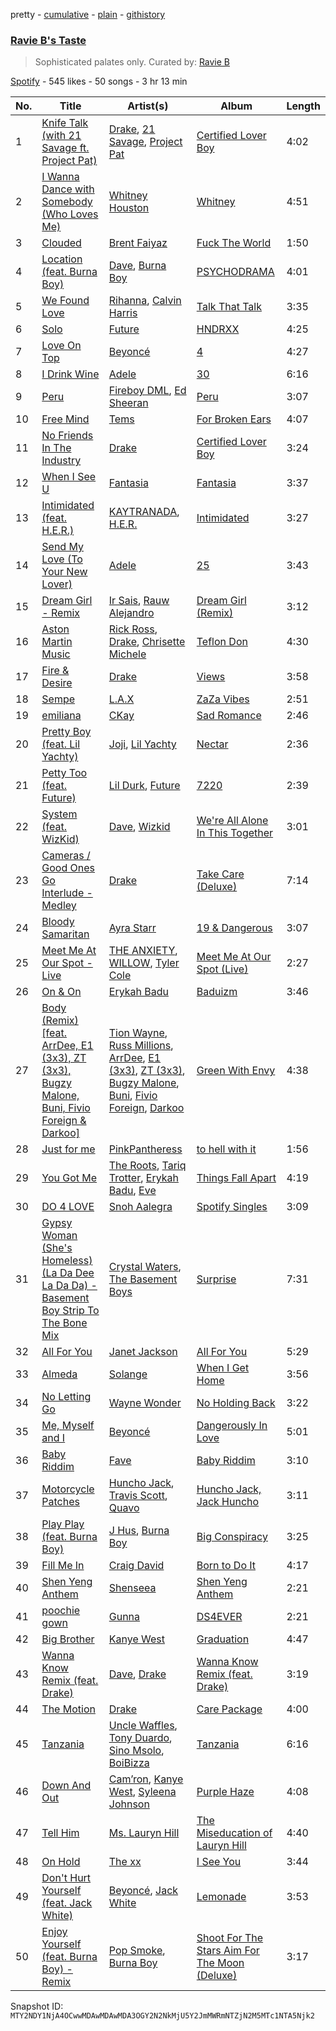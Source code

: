pretty - [cumulative](/playlists/cumulative/37i9dQZF1DX4aoWyN6FveZ.md) - [plain](/playlists/plain/37i9dQZF1DX4aoWyN6FveZ) - [githistory](https://github.githistory.xyz/mackorone/spotify-playlist-archive/blob/main/playlists/plain/37i9dQZF1DX4aoWyN6FveZ)

### [Ravie B's Taste](https://open.spotify.com/playlist/37i9dQZF1DX4aoWyN6FveZ)

> Sophisticated palates only\. Curated by: <a href="https://www.instagram.com/ravieb/">Ravie B</a>

[Spotify](https://open.spotify.com/user/spotify) - 545 likes - 50 songs - 3 hr 13 min

| No. | Title | Artist(s) | Album | Length |
|---|---|---|---|---|
| 1 | [Knife Talk \(with 21 Savage ft\. Project Pat\)](https://open.spotify.com/track/2BcMwX1MPV6ZHP4tUT9uq6) | [Drake](https://open.spotify.com/artist/3TVXtAsR1Inumwj472S9r4), [21 Savage](https://open.spotify.com/artist/1URnnhqYAYcrqrcwql10ft), [Project Pat](https://open.spotify.com/artist/08Ld63UgKrJ0nZnCkzHtzc) | [Certified Lover Boy](https://open.spotify.com/album/3SpBlxme9WbeQdI9kx7KAV) | 4:02 |
| 2 | [I Wanna Dance with Somebody \(Who Loves Me\)](https://open.spotify.com/track/2tUBqZG2AbRi7Q0BIrVrEj) | [Whitney Houston](https://open.spotify.com/artist/6XpaIBNiVzIetEPCWDvAFP) | [Whitney](https://open.spotify.com/album/5Vdzprr5cOqXQo44eHeV7t) | 4:51 |
| 3 | [Clouded](https://open.spotify.com/track/2J6OF7CkpdQGSfm1wdclqn) | [Brent Faiyaz](https://open.spotify.com/artist/3tlXnStJ1fFhdScmQeLpuG) | [Fuck The World](https://open.spotify.com/album/3vi20DRHkqv4HyVg9Rt9wC) | 1:50 |
| 4 | [Location \(feat\. Burna Boy\)](https://open.spotify.com/track/3z4CGd63tpUn9a6oQSG0CI) | [Dave](https://open.spotify.com/artist/6Ip8FS7vWT1uKkJSweANQK), [Burna Boy](https://open.spotify.com/artist/3wcj11K77LjEY1PkEazffa) | [PSYCHODRAMA](https://open.spotify.com/album/4GrFuXwRmEBJec22p58fsD) | 4:01 |
| 5 | [We Found Love](https://open.spotify.com/track/6qn9YLKt13AGvpq9jfO8py) | [Rihanna](https://open.spotify.com/artist/5pKCCKE2ajJHZ9KAiaK11H), [Calvin Harris](https://open.spotify.com/artist/7CajNmpbOovFoOoasH2HaY) | [Talk That Talk](https://open.spotify.com/album/2g1EakEaW7fPTZC6vBmBCn) | 3:35 |
| 6 | [Solo](https://open.spotify.com/track/4lH6nENd1y81jp7Yt9lTBX) | [Future](https://open.spotify.com/artist/1RyvyyTE3xzB2ZywiAwp0i) | [HNDRXX](https://open.spotify.com/album/7K6OykPbezfgKgBufihn6X) | 4:25 |
| 7 | [Love On Top](https://open.spotify.com/track/1z6WtY7X4HQJvzxC4UgkSf) | [Beyoncé](https://open.spotify.com/artist/6vWDO969PvNqNYHIOW5v0m) | [4](https://open.spotify.com/album/1gIC63gC3B7o7FfpPACZQJ) | 4:27 |
| 8 | [I Drink Wine](https://open.spotify.com/track/6v0UJD4a2FtleHeSYVX02A) | [Adele](https://open.spotify.com/artist/4dpARuHxo51G3z768sgnrY) | [30](https://open.spotify.com/album/21jF5jlMtzo94wbxmJ18aa) | 6:16 |
| 9 | [Peru](https://open.spotify.com/track/3s1KwrLP0NlFWiWbjz6bfQ) | [Fireboy DML](https://open.spotify.com/artist/75VKfyoBlkmrJFDqo1o2VY), [Ed Sheeran](https://open.spotify.com/artist/6eUKZXaKkcviH0Ku9w2n3V) | [Peru](https://open.spotify.com/album/72hpBprZjtHAgsRTIUKrKO) | 3:07 |
| 10 | [Free Mind](https://open.spotify.com/track/2mzM4Y0Rnx2BDZqRnhQ5Q6) | [Tems](https://open.spotify.com/artist/687cZJR45JO7jhk1LHIbgq) | [For Broken Ears](https://open.spotify.com/album/2sU8ByeYc5BOBFNDr58CGV) | 4:07 |
| 11 | [No Friends In The Industry](https://open.spotify.com/track/2tUL6dZf1mywCj5WvCPZw6) | [Drake](https://open.spotify.com/artist/3TVXtAsR1Inumwj472S9r4) | [Certified Lover Boy](https://open.spotify.com/album/3SpBlxme9WbeQdI9kx7KAV) | 3:24 |
| 12 | [When I See U](https://open.spotify.com/track/4iuNZTcvT9diFySSzVsnVS) | [Fantasia](https://open.spotify.com/artist/7xAcVHPiirnUqfdqo0USb1) | [Fantasia](https://open.spotify.com/album/42DybH3gl3WcfXAQySOEiX) | 3:37 |
| 13 | [Intimidated \(feat\. H.E.R.\)](https://open.spotify.com/track/0dFdGPVLs3k0z9ezYWZzUa) | [KAYTRANADA](https://open.spotify.com/artist/6qgnBH6iDM91ipVXv28OMu), [H.E.R.](https://open.spotify.com/artist/3Y7RZ31TRPVadSFVy1o8os) | [Intimidated](https://open.spotify.com/album/4BwfoXhDqTfiGS6pZueR9g) | 3:27 |
| 14 | [Send My Love \(To Your New Lover\)](https://open.spotify.com/track/0t7fVeEJxO2Xi4H2K5Svc9) | [Adele](https://open.spotify.com/artist/4dpARuHxo51G3z768sgnrY) | [25](https://open.spotify.com/album/3AvPX1B1HiFROvYjLb5Qwi) | 3:43 |
| 15 | [Dream Girl \- Remix](https://open.spotify.com/track/099tjv6oy2opbpCOA3nBwX) | [Ir Sais](https://open.spotify.com/artist/4NEThNYJ3WyNcJWcmpjq88), [Rauw Alejandro](https://open.spotify.com/artist/1mcTU81TzQhprhouKaTkpq) | [Dream Girl \(Remix\)](https://open.spotify.com/album/0BeosbWOaMfZ5itwYQfw86) | 3:12 |
| 16 | [Aston Martin Music](https://open.spotify.com/track/5W7xC99N2Zzfh69r7I7zWK) | [Rick Ross](https://open.spotify.com/artist/1sBkRIssrMs1AbVkOJbc7a), [Drake](https://open.spotify.com/artist/3TVXtAsR1Inumwj472S9r4), [Chrisette Michele](https://open.spotify.com/artist/3YJMzGjAm245zwJooY7PEj) | [Teflon Don](https://open.spotify.com/album/0jipZxGtkTDHjVerLkzO80) | 4:30 |
| 17 | [Fire & Desire](https://open.spotify.com/track/4BhGTc3Cgay2U1QcTS7vQe) | [Drake](https://open.spotify.com/artist/3TVXtAsR1Inumwj472S9r4) | [Views](https://open.spotify.com/album/40GMAhriYJRO1rsY4YdrZb) | 3:58 |
| 18 | [Sempe](https://open.spotify.com/track/7AbLGIOzFkx6jHq5en5xiH) | [L.A.X](https://open.spotify.com/artist/6lNEt5LSOQRUFl43OnnHUL) | [ZaZa Vibes](https://open.spotify.com/album/18XSFBvoDjWRmApQZIDzkD) | 2:51 |
| 19 | [emiliana](https://open.spotify.com/track/6cWath96kzfqITDd6S0El8) | [CKay](https://open.spotify.com/artist/048LktY5zMnakWq7PTtFrz) | [Sad Romance](https://open.spotify.com/album/3ACXMteQNTrTws6UWTtEgo) | 2:46 |
| 20 | [Pretty Boy \(feat\. Lil Yachty\)](https://open.spotify.com/track/0f1G5SHFoFC9lO03gHCGVS) | [Joji](https://open.spotify.com/artist/3MZsBdqDrRTJihTHQrO6Dq), [Lil Yachty](https://open.spotify.com/artist/6icQOAFXDZKsumw3YXyusw) | [Nectar](https://open.spotify.com/album/5EzDhyNZuO7kuaABHwbBKX) | 2:36 |
| 21 | [Petty Too \(feat\. Future\)](https://open.spotify.com/track/0VlpgNPHWCyh8xxLcaK2fp) | [Lil Durk](https://open.spotify.com/artist/3hcs9uc56yIGFCSy9leWe7), [Future](https://open.spotify.com/artist/1RyvyyTE3xzB2ZywiAwp0i) | [7220](https://open.spotify.com/album/0vRN2oePynCSTspdY9NDsM) | 2:39 |
| 22 | [System \(feat\. WizKid\)](https://open.spotify.com/track/5gOtq0sKU24ZF8hnXlSp1V) | [Dave](https://open.spotify.com/artist/6Ip8FS7vWT1uKkJSweANQK), [Wizkid](https://open.spotify.com/artist/3tVQdUvClmAT7URs9V3rsp) | [We're All Alone In This Together](https://open.spotify.com/album/6HwzIlrCDq3WF9vMq8meqG) | 3:01 |
| 23 | [Cameras / Good Ones Go Interlude \- Medley](https://open.spotify.com/track/2FbGlEPAjNhWvrVvlentVq) | [Drake](https://open.spotify.com/artist/3TVXtAsR1Inumwj472S9r4) | [Take Care \(Deluxe\)](https://open.spotify.com/album/6X1x82kppWZmDzlXXK3y3q) | 7:14 |
| 24 | [Bloody Samaritan](https://open.spotify.com/track/1OoPhcM78evXIxjmSzCnmf) | [Ayra Starr](https://open.spotify.com/artist/3ZpEKRjHaHANcpk10u6Ntq) | [19 & Dangerous](https://open.spotify.com/album/0AjdvP8p42lwSzmN0PpwJv) | 3:07 |
| 25 | [Meet Me At Our Spot \- Live](https://open.spotify.com/track/3BrWLBC4WYx393yRUOlTih) | [THE ANXIETY](https://open.spotify.com/artist/64H8UqGLbJFHwKtGxiV8OP), [WILLOW](https://open.spotify.com/artist/3rWZHrfrsPBxVy692yAIxF), [Tyler Cole](https://open.spotify.com/artist/1xoxekeb8jUVHKJB7m6bfg) | [Meet Me At Our Spot \(Live\)](https://open.spotify.com/album/7x5oZf6cKUstjslCxLsKkT) | 2:27 |
| 26 | [On & On](https://open.spotify.com/track/0tNuJpBgtE65diL6Q8Q7fI) | [Erykah Badu](https://open.spotify.com/artist/7IfculRW2WXyzNQ8djX8WX) | [Baduizm](https://open.spotify.com/album/3qr4pTBWEU1SVf01j6RAx3) | 3:46 |
| 27 | [Body \(Remix\) \[feat\. ArrDee, E1 \(3x3\), ZT \(3x3\), Bugzy Malone, Buni, Fivio Foreign & Darkoo\]](https://open.spotify.com/track/2qbkYhZy5gNl8HrK2XwddI) | [Tion Wayne](https://open.spotify.com/artist/7b79bQFziJFedJb75k6hFt), [Russ Millions](https://open.spotify.com/artist/3FoFW2AoUGRHBacC6i4x4p), [ArrDee](https://open.spotify.com/artist/7m0BsF0t3K9WQFgKoPejfk), [E1 \(3x3\)](https://open.spotify.com/artist/63ebc5zUpJ36aoTDQJHa9B), [ZT \(3x3\)](https://open.spotify.com/artist/2uIRmVaCVpHQjaVgph5clS), [Bugzy Malone](https://open.spotify.com/artist/4Dokdwa3WB7ilQ2c2qvIBL), [Buni](https://open.spotify.com/artist/5AiY4bxeXerLXx03JADdQv), [Fivio Foreign](https://open.spotify.com/artist/14CHVeJGrR5xgUGQFV5BVM), [Darkoo](https://open.spotify.com/artist/4QSTyDpxsKmv3UfavVUImR) | [Green With Envy](https://open.spotify.com/album/4YWgs2cK2u6lrIzM9Ve2wc) | 4:38 |
| 28 | [Just for me](https://open.spotify.com/track/1Vrj9Vcbb0lOG94pQbYvzv) | [PinkPantheress](https://open.spotify.com/artist/78rUTD7y6Cy67W1RVzYs7t) | [to hell with it](https://open.spotify.com/album/65YAjLCn7Jp33nJpOxIPMe) | 1:56 |
| 29 | [You Got Me](https://open.spotify.com/track/4pdLZsxq0y5oJDb6Cxlokw) | [The Roots](https://open.spotify.com/artist/78xUyw6FkVZrRAtziFdtdu), [Tariq Trotter](https://open.spotify.com/artist/7i3os1iEWOn5UpaylRiMw5), [Erykah Badu](https://open.spotify.com/artist/7IfculRW2WXyzNQ8djX8WX), [Eve](https://open.spotify.com/artist/4d3yvTptO48nOYTPBcPFZC) | [Things Fall Apart](https://open.spotify.com/album/0qbl8aNaCUOvX8HGsZYLfh) | 4:19 |
| 30 | [DO 4 LOVE](https://open.spotify.com/track/3FImu2LpSuH6gDHBuFgIbS) | [Snoh Aalegra](https://open.spotify.com/artist/1A9o3Ljt67pFZ89YtPPL5X) | [Spotify Singles](https://open.spotify.com/album/28wKxlJocWCrrxUgYC2zEQ) | 3:09 |
| 31 | [Gypsy Woman \(She's Homeless\) \(La Da Dee La Da Da\) \- Basement Boy Strip To The Bone Mix](https://open.spotify.com/track/1SShxVVBeZBCY7WddnksPz) | [Crystal Waters](https://open.spotify.com/artist/2sd9Q3r0Jhqpe3w9WVuG43), [The Basement Boys](https://open.spotify.com/artist/4zs2Vybqo9ktD8QORpnHfI) | [Surprise](https://open.spotify.com/album/7MtJHdiKmt3Gbus6oyXhy1) | 7:31 |
| 32 | [All For You](https://open.spotify.com/track/5X8kkUaUlAyAUr9TYqDFTH) | [Janet Jackson](https://open.spotify.com/artist/4qwGe91Bz9K2T8jXTZ815W) | [All For You](https://open.spotify.com/album/0IfJey7ibEDtWNxAQw2ub9) | 5:29 |
| 33 | [Almeda](https://open.spotify.com/track/6IAgarq2wDeYzpsY2Kx0Hw) | [Solange](https://open.spotify.com/artist/2auiVi8sUZo17dLy1HwrTU) | [When I Get Home](https://open.spotify.com/album/4WF4HvVT7VjGnVjxjoCR6w) | 3:56 |
| 34 | [No Letting Go](https://open.spotify.com/track/5dWfl2PBpKHpBVdz95wxK1) | [Wayne Wonder](https://open.spotify.com/artist/3kc5AFnL1TQQdNaMdSW2UO) | [No Holding Back](https://open.spotify.com/album/3WH8Q7LS2p143e5PrKGLeA) | 3:22 |
| 35 | [Me, Myself and I](https://open.spotify.com/track/6XsT5UGfpaFeHQf5LRIy4W) | [Beyoncé](https://open.spotify.com/artist/6vWDO969PvNqNYHIOW5v0m) | [Dangerously In Love](https://open.spotify.com/album/6oxVabMIqCMJRYN1GqR3Vf) | 5:01 |
| 36 | [Baby Riddim](https://open.spotify.com/track/77eZIuMTB9HrQ86L4ljqEX) | [Fave](https://open.spotify.com/artist/4wAqlYtTaaHELEgyCh9KjG) | [Baby Riddim](https://open.spotify.com/album/6dCmbmHyfCQpmJGZW9Am3b) | 3:10 |
| 37 | [Motorcycle Patches](https://open.spotify.com/track/7g7raxdQpiLZT7aOlib4S1) | [Huncho Jack](https://open.spotify.com/artist/6extd4B6hl8VTmnlhpl2bY), [Travis Scott](https://open.spotify.com/artist/0Y5tJX1MQlPlqiwlOH1tJY), [Quavo](https://open.spotify.com/artist/0VRj0yCOv2FXJNP47XQnx5) | [Huncho Jack, Jack Huncho](https://open.spotify.com/album/6FED8aeieEnUWwQqAO9zT1) | 3:11 |
| 38 | [Play Play \(feat\. Burna Boy\)](https://open.spotify.com/track/3R60ekRcGXuaoZmnbdlf3n) | [J Hus](https://open.spotify.com/artist/2a0uxJgbvvIRI4GX8pYfcr), [Burna Boy](https://open.spotify.com/artist/3wcj11K77LjEY1PkEazffa) | [Big Conspiracy](https://open.spotify.com/album/3ORNNahv0Z1IU0AKoliZwn) | 3:25 |
| 39 | [Fill Me In](https://open.spotify.com/track/0UzsDmdpw0Q14KU4hieQss) | [Craig David](https://open.spotify.com/artist/2JyWXPbkqI5ZJa3gwqVa0c) | [Born to Do It](https://open.spotify.com/album/5TedEgCbtmvDnXzUtXEFJY) | 4:17 |
| 40 | [Shen Yeng Anthem](https://open.spotify.com/track/4lqqbSHGGR5BRtnmnky00G) | [Shenseea](https://open.spotify.com/artist/1OFOShsIbhy1l5x73yuVyB) | [Shen Yeng Anthem](https://open.spotify.com/album/5ITcrOlnxhUg2uvlGNPJhT) | 2:21 |
| 41 | [poochie gown](https://open.spotify.com/track/3daUZMkia3HT0E7xITejR6) | [Gunna](https://open.spotify.com/artist/2hlmm7s2ICUX0LVIhVFlZQ) | [DS4EVER](https://open.spotify.com/album/02uWB8Kekadkl3yGBoOOcx) | 2:21 |
| 42 | [Big Brother](https://open.spotify.com/track/2L47m9erkB5KBZcaqWtYen) | [Kanye West](https://open.spotify.com/artist/5K4W6rqBFWDnAN6FQUkS6x) | [Graduation](https://open.spotify.com/album/4SZko61aMnmgvNhfhgTuD3) | 4:47 |
| 43 | [Wanna Know Remix \(feat\. Drake\)](https://open.spotify.com/track/7bPLo5Fv7h15E2fW3g1mVQ) | [Dave](https://open.spotify.com/artist/6Ip8FS7vWT1uKkJSweANQK), [Drake](https://open.spotify.com/artist/3TVXtAsR1Inumwj472S9r4) | [Wanna Know Remix \(feat\. Drake\)](https://open.spotify.com/album/58w0f9JJztUe8vXg9C0WwD) | 3:19 |
| 44 | [The Motion](https://open.spotify.com/track/0Tacxc5lDJ8LwiO1pWNSl8) | [Drake](https://open.spotify.com/artist/3TVXtAsR1Inumwj472S9r4) | [Care Package](https://open.spotify.com/album/7dqpveMVcWgbzqYrOdkFTD) | 4:00 |
| 45 | [Tanzania](https://open.spotify.com/track/5z6oqX6l6kTSPB9gSRnLzE) | [Uncle Waffles](https://open.spotify.com/artist/68McnNC9twEtiynOAJRRgZ), [Tony Duardo](https://open.spotify.com/artist/6qF0eiWwQF073J1MuVFs5z), [Sino Msolo](https://open.spotify.com/artist/5zvuXUYTvZczhbPG9HZRYI), [BoiBizza](https://open.spotify.com/artist/1eEtFWkyKW60yUyVwvAeuR) | [Tanzania](https://open.spotify.com/album/3line3IHxaBqcjloHs4ZKN) | 6:16 |
| 46 | [Down And Out](https://open.spotify.com/track/5mEwhCsqadBZIE7SSrv1gC) | [Cam’ron](https://open.spotify.com/artist/7iMvwE8qANp3aIfAGKEAwS), [Kanye West](https://open.spotify.com/artist/5K4W6rqBFWDnAN6FQUkS6x), [Syleena Johnson](https://open.spotify.com/artist/1lE6SEy8f84Zhjvp7r8yTD) | [Purple Haze](https://open.spotify.com/album/4k6ci0PJUSV8CeQDTBfm44) | 4:08 |
| 47 | [Tell Him](https://open.spotify.com/track/7iCs98iS5n6KCI4q3H7zp9) | [Ms\. Lauryn Hill](https://open.spotify.com/artist/2Mu5NfyYm8n5iTomuKAEHl) | [The Miseducation of Lauryn Hill](https://open.spotify.com/album/1BZoqf8Zje5nGdwZhOjAtD) | 4:40 |
| 48 | [On Hold](https://open.spotify.com/track/5w3CRkbTWXfbYepIdFpGUN) | [The xx](https://open.spotify.com/artist/3iOvXCl6edW5Um0fXEBRXy) | [I See You](https://open.spotify.com/album/6Zw6NKh3oIUhDRMOyBmsUU) | 3:44 |
| 49 | [Don't Hurt Yourself \(feat\. Jack White\)](https://open.spotify.com/track/78eouBKVRyhbSzJwChr6QM) | [Beyoncé](https://open.spotify.com/artist/6vWDO969PvNqNYHIOW5v0m), [Jack White](https://open.spotify.com/artist/4FZ3j1oH43e7cukCALsCwf) | [Lemonade](https://open.spotify.com/album/7dK54iZuOxXFarGhXwEXfF) | 3:53 |
| 50 | [Enjoy Yourself \(feat\. Burna Boy\) \- Remix](https://open.spotify.com/track/6QzkbRRLWTEcFE0NyOX1Dt) | [Pop Smoke](https://open.spotify.com/artist/0eDvMgVFoNV3TpwtrVCoTj), [Burna Boy](https://open.spotify.com/artist/3wcj11K77LjEY1PkEazffa) | [Shoot For The Stars Aim For The Moon \(Deluxe\)](https://open.spotify.com/album/2MDU46hcBn3u94s46BOSdv) | 3:17 |

Snapshot ID: `MTY2NDY1NjA4OCwwMDAwMDAwMDA3OGY2N2NkMjU5Y2JmMWRmNTZjN2M5MTc1NTA5Njk2`
